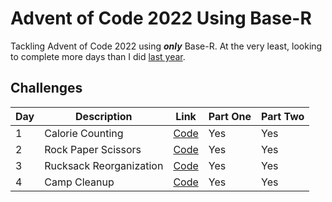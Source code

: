 # Advent of Code 2022 Using Base-R

Tackling Advent of Code 2022 using ***only*** Base-R. At the very least, looking to complete more days than I did [last year](https://github.com/basilkhuder/Advent_of_Code_2021).

## Challenges


| Day | Description | Link | Part One | Part Two
| --- | --- | --- | --- | ---
| 1 | Calorie Counting | [Code](https://github.com/basilkhuder/Advent_of_Code_2022/blob/main/day1.R) | Yes | Yes
| 2 | Rock Paper Scissors | [Code](https://github.com/basilkhuder/Advent_of_Code_2022/blob/main/day2.R) | Yes | Yes
| 3 | Rucksack Reorganization | [Code](https://github.com/basilkhuder/Advent_of_Code_2022/blob/main/day3.R) | Yes | Yes
| 4 | Camp Cleanup  | [Code](https://github.com/basilkhuder/Advent_of_Code_2022/blob/main/day4.R) | Yes | Yes
